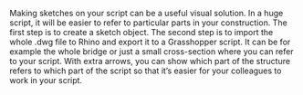 Making sketches on your script can be a useful visual solution. In a huge script, it will be easier to refer to particular parts in your construction. The first step is to create a sketch object. The second step is to import the whole .dwg file to Rhino and export it to a Grasshopper script. It can be for example the whole bridge or just a small cross-section where you can refer to your script. With extra arrows, you can show which part of the structure refers to which part of the script so that it’s easier for your colleagues to work in your script.